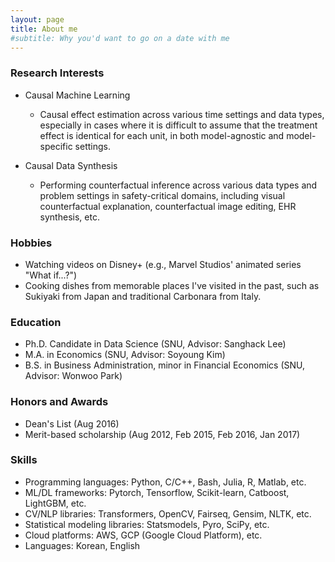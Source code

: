 ```yaml
---
layout: page
title: About me
#subtitle: Why you'd want to go on a date with me
---
```



### Research Interests
- Causal Machine Learning
  - Causal effect estimation across various time settings and data types, especially in cases where it is difficult to assume that the treatment effect is identical for each unit, in both model-agnostic and model-specific settings.

- Causal Data Synthesis
  - Performing counterfactual inference across various data types and problem settings in safety-critical domains, including visual counterfactual explanation, counterfactual image editing, EHR synthesis, etc.


### Hobbies
- Watching videos on Disney+ (e.g., Marvel Studios' animated series "What if...?")
- Cooking dishes from memorable places I've visited in the past, such as Sukiyaki from Japan and traditional Carbonara from Italy. 


### Education
- Ph.D. Candidate in Data Science (SNU, Advisor: Sanghack Lee)
- M.A. in Economics (SNU, Advisor: Soyoung Kim)
- B.S. in Business Administration, minor in Financial Economics (SNU, Advisor: Wonwoo Park)

### Honors and Awards
- Dean's List (Aug 2016)
- Merit-based scholarship (Aug 2012, Feb 2015, Feb 2016, Jan 2017)


### Skills
- Programming languages: Python, C/C++, Bash, Julia, R, Matlab, etc.
- ML/DL frameworks: Pytorch, Tensorflow, Scikit-learn, Catboost, LightGBM, etc.
- CV/NLP libraries: Transformers, OpenCV, Fairseq, Gensim, NLTK, etc.
- Statistical modeling libraries: Statsmodels, Pyro, SciPy, etc.  
- Cloud platforms: AWS, GCP (Google Cloud Platform), etc.
- Languages: Korean, English

